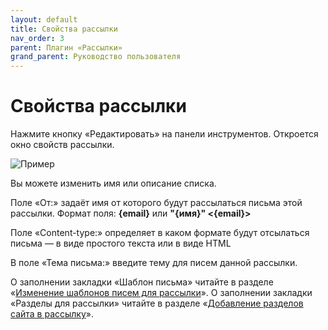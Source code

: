 ```yaml
---
layout: default
title: Свойства рассылки
nav_order: 3
parent: Плагин «Рассылки»
grand_parent: Руководство пользователя
---
```


# Свойства рассылки

Нажмите кнопку «Редактировать» на панели инструментов. Откроется окно свойств рассылки.

![Пример]({{site.baseurl}}/images/p-4.png)

Вы можете изменить имя или описание списка.

Поле «От:» задаёт имя от которого будут рассылаться письма этой рассылки. Формат поля: **{email}** или **"{имя}" \<{email}\>**

Поле «Content-type:» определяет в каком формате будут отсылаться письма — в виде простого текста или в виде HTML

В поле «Тема письма:» введите тему для писем данной рассылки.

О заполнении закладки «Шаблон письма» читайте в разделе «[Изменение шаблонов писем для рассылки]({{site.baseurl}}/docs/user-guide/send/template.html)». О заполнении закладки «Разделы для рассылки» читайте в разделе «[Добавление разделов сайта в рассылку]({{site.baseurl}}/docs/user-guide/send/add.html)».